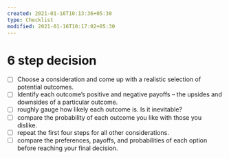 ```yaml
---
created: 2021-01-16T10:13:36+05:30
type: Checklist
modified: 2021-01-16T10:17:02+05:30
---
```


# 6 step decision

- [ ] Choose a consideration and come up with a realistic selection of potential outcomes.
- [ ] Identify each outcome’s positive and negative payoffs – the upsides and downsides of a particular outcome.
- [ ] roughly gauge how likely each outcome is. Is it inevitable?
- [ ] compare the probability of each outcome you like with those you dislike. 
- [ ] repeat the first four steps for all other considerations.
- [ ] compare the preferences, payoffs, and probabilities of each option before reaching your final decision. 